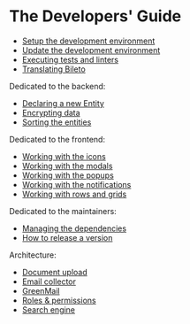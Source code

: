 # The Developers' Guide

- [Setup the development environment](/docs/developers/setup.md)
- [Update the development environment](/docs/developers/update.md)
- [Executing tests and linters](/docs/developers/tests.md)
- [Translating Bileto](/docs/developers/translations.md)

Dedicated to the backend:

- [Declaring a new Entity](/docs/developers/entity.md)
- [Encrypting data](/docs/developers/encryptor.md)
- [Sorting the entities](/docs/developers/sorters.md)

Dedicated to the frontend:

- [Working with the icons](/docs/developers/icons.md)
- [Working with the modals](/docs/developers/modals.md)
- [Working with the popups](/docs/developers/popups.md)
- [Working with the notifications](/docs/developers/notifications.md)
- [Working with rows and grids](/docs/developers/rows-and-grids.md)

Dedicated to the maintainers:

- [Managing the dependencies](/docs/developers/dependencies.md)
- [How to release a version](/docs/developers/release.md)

Architecture:

- [Document upload](/docs/developers/document-upload.md)
- [Email collector](/docs/developers/email-collector.md)
- [GreenMail](/docs/developers/greenmail.md)
- [Roles & permissions](/docs/developers/roles.md)
- [Search engine](/docs/developers/search-engine.md)
